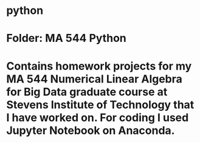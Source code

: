# python

# Folder: MA 544 Python
# Contains homework projects for my MA 544 Numerical Linear Algebra for Big Data graduate course at Stevens Institute of Technology that I have worked on. For coding I used Jupyter Notebook on Anaconda. 
